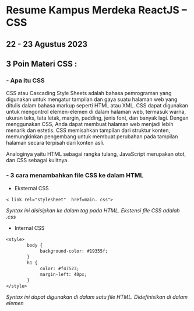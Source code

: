 # Resume Kampus Merdeka ReactJS – CSS
## 22 - 23 Agustus 2023

## 3 Poin Materi CSS :
### - Apa itu CSS

CSS atau Cascading Style Sheets adalah bahasa pemrograman yang digunakan untuk mengatur tampilan dan gaya suatu halaman web yang ditulis dalam bahasa markup seperti HTML atau XML. CSS dapat digunakan untuk mengontrol elemen-elemen di dalam halaman web, termasuk warna, ukuran teks, tata letak, margin, padding, jenis font, dan banyak lagi. Dengan menggunakan CSS, Anda dapat membuat halaman web menjadi lebih menarik dan estetis. CSS memisahkan tampilan dari struktur konten, memungkinkan pengembang untuk membuat perubahan pada tampilan halaman secara terpisah dari konten asli.

Analoginya yaitu HTML sebagai rangka tulang, JavaScript merupakan otot, dan CSS sebagai kulitnya.

### - 3 cara menambahkan file CSS ke dalam HTML
- Eksternal CSS

```
< link rel="stylesheet"  href=main. css">
```
*Syntax ini disisipkan ke dalam tag <head> pada HTML. Ekstensi file CSS adalah .css*
- Internal CSS

```
<style>
        body {
             background-color: #19355f;
        }
        h1 {
             color: #f47523;
             margin-left: 40px;
        }
</style>
```
*Syntax ini dapat digunakan di
dalam satu file HTML.
Didefinisikan di dalam elemen <style>, di dalam bagian <head> atau di dalam bagian <body>.*

- Inline CSS

```
<h1 style="color: #19355f;">Hello World</h1>
```
*syntax ini dapat digunakan untuk elemen tunggal pada HTML. Diprioritaskan untuk menerapkan style yang unik.*

### - Syntax dalam CSS

```
hl{ color: pink ; font-size : 15px ; }
```
- *h1* adalah selector, dimana nanti fungsinya memanggil seluruh tag h1 yang ada untuk dapa digunakan di CSS
- *color: pink ; font-size : 15px ;* , Bagian ini berisi berbagai properti CSS yang dideklarasikan untuk elemen yang dipilih oleh selector. *color: pink;* akan mengubah warna teks menjadi merah muda (pink). *font-size: 15px;* akan mengubah ukuran font menjadi 15 piksel.


---


## Soal Latihan CSS :
### - Soal Prioritas 1

![Landing Page](Screenshoot/landing-page.png)

### - Soal Prioritas 2

- Pada halaman LandingPage.html implementasikan efek hover pada form input atau element lain sesuai keinginan kalian.

![Hover 1](Screenshoot/hover1.png) ![Hover 2](Screenshoot/hover2.png)

- Gunakan CSS pada external file dan implementasikan selection class CSS pada element HTML.

![CSS Eksternal](Screenshoot/css-eksternal.png)

- Terapkan CSS Specifity untuk selector element HTML dengan id, tag, class dll. seperti #header h1 > h1.

![CSS Spesificity 1](Screenshoot/css-spesificity1.png) ![CSS Spesificity 2](Screenshoot/css-spesificity2.png) 


### - Soal Eksplorasi

- Buatlah halaman menjadi responsive untuk halaman LandingPage.html dengan media query pure CSS.

- Terapkan efek transisi background, warna atau posisi di halaman LandingPage.html

![Transition 1](Screenshoot/transition1.png)

![Transition 2](Screenshoot/transition2.png)


## ThankYou